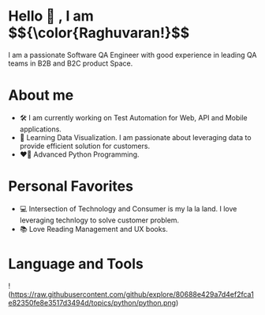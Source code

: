 # Hello 👋 , I am $${\color{Raghuvaran!}$$

I am a passionate Software QA Engineer with good experience in leading QA teams in B2B and B2C product Space. 

# About me

* 🛠️ I am currently working on Test Automation for Web, API and Mobile applications.
* 🚀 Learning Data Visualization. I am passionate about leveraging data to provide efficient solution for customers. 
* ❤️‍🔥 Advanced Python Programming.

# Personal Favorites

* 💻 Intersection of Technology and Consumer is my la la land. I love leveraging technlogy to solve customer problem.
* 📚 Love Reading Management and UX books.

# Language and Tools
!(https://raw.githubusercontent.com/github/explore/80688e429a7d4ef2fca1e82350fe8e3517d3494d/topics/python/python.png)




